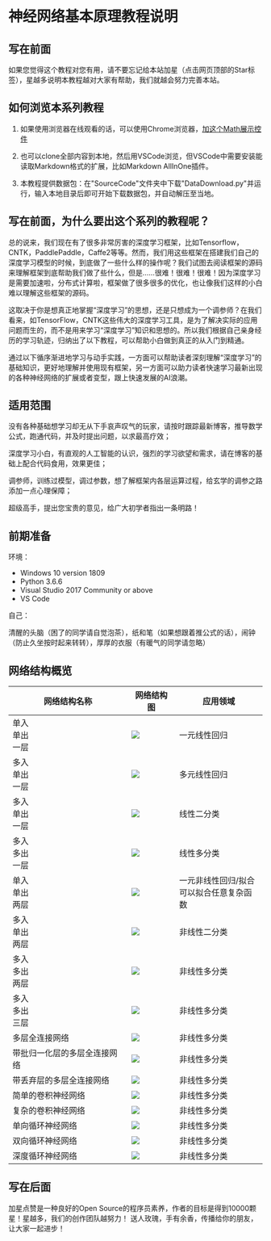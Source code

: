 ﻿<!--Copyright © Microsoft Corporation. All rights reserved.
  适用于[License](https://github.com/Microsoft/ai-edu/blob/master/LICENSE.md)版权许可-->

# 神经网络基本原理教程说明

## 写在前面

如果您觉得这个教程对您有用，请不要忘记给本站加星（点击网页顶部的Star标签），星越多说明本教程越对大家有帮助，我们就越会努力完善本站。

## 如何浏览本系列教程

1. 如果使用浏览器在线观看的话，可以使用Chrome浏览器，[加这个Math展示控件](https://chrome.google.com/webstore/detail/mathjax-plugin-for-github/ioemnmodlmafdkllaclgeombjnmnbima)

2. 也可以clone全部内容到本地，然后用VSCode浏览，但VSCode中需要安装能读取Markdown格式的扩展，比如Markdown AllInOne插件。

3. 本教程提供数据包：在"SourceCode"文件夹中下载"DataDownload.py"并运行，输入本地目录后即可开始下载数据包，并自动解压至当地。

## 写在前面，为什么要出这个系列的教程呢？

总的说来，我们现在有了很多非常厉害的深度学习框架，比如Tensorflow，CNTK，PaddlePaddle，Caffe2等等。然而，我们用这些框架在搭建我们自己的深度学习模型的时候，到底做了一些什么样的操作呢？我们试图去阅读框架的源码来理解框架到底帮助我们做了些什么，但是……很难！很难！很难！因为深度学习是需要加速啦，分布式计算啦，框架做了很多很多的优化，也让像我们这样的小白难以理解这些框架的源码。

这取决于你是想真正地掌握“深度学习”的思想，还是只想成为一个调参师？在我们看来，如TensorFlow，CNTK这些伟大的深度学习工具，是为了解决实际的应用问题而生的，而不是用来学习“深度学习”知识和思想的。所以我们根据自己亲身经历的学习轨迹，归纳出了以下教程，可以帮助小白做到真正的从入门到精通。

通过以下循序渐进地学习与动手实践，一方面可以帮助读者深刻理解“深度学习”的基础知识，更好地理解并使用现有框架，另一方面可以助力读者快速学习最新出现的各种神经网络的扩展或者变型，跟上快速发展的AI浪潮。

## 适用范围
  
  没有各种基础想学习却无从下手哀声叹气的玩家，请按时跟踪最新博客，推导数学公式，跑通代码，并及时提出问题，以求最高疗效；

  深度学习小白，有直观的人工智能的认识，强烈的学习欲望和需求，请在博客的基础上配合代码食用，效果更佳；

  调参师，训练过模型，调过参数，想了解框架内各层运算过程，给玄学的调参之路添加一点心理保障；

  超级高手，提出您宝贵的意见，给广大初学者指出一条明路！

## 前期准备

  环境：
  
  - Windows 10 version 1809
  - Python 3.6.6
  - Visual Studio 2017 Community or above
  - VS Code
  
  自己：

  清醒的头脑（困了的同学请自觉泡茶），纸和笔（如果想跟着推公式的话），闹钟（防止久坐按时起来转转），厚厚的衣服（有暖气的同学请忽略）

## 网络结构概览

|网络结构名称|网络结构图|应用领域|
|---|----|----|
|单入<br>单出<br>一层|<img src="https://aiedugithub4a2.blob.core.windows.net/a2-images/Images/4/Setup.png"/>|一元线性回归|
|多入<br>单出<br>一层|<img src="https://aiedugithub4a2.blob.core.windows.net/a2-images/Images/5/setup.png"/>|多元线性回归|
|多入<br>单出<br>一层|<img src="https://aiedugithub4a2.blob.core.windows.net/a2-images/Images/6/BinaryClassifierNN.png"/>|线性二分类<br>|
|多入<br>多出<br>一层|<img src="https://aiedugithub4a2.blob.core.windows.net/a2-images/Images/7/MultipleClassifierNN.png"/>|线性多分类<br>|
|单入<br>单出<br>两层|<img src="https://aiedugithub4a2.blob.core.windows.net/a2-images/Images/9/nn.png"/>|一元非线性回归/拟合<br>可以拟合任意复杂函数|
|多入<br>单出<br>两层|<img src="https://aiedugithub4a2.blob.core.windows.net/a2-images/Images/10/xor_nn.png"/>|非线性二分类|
|多入<br>多出<br>两层|<img src="https://aiedugithub4a2.blob.core.windows.net/a2-images/Images/11/nn.png"/>|非线性多分类|
|多入<br>多出<br>三层|<img src="https://aiedugithub4a2.blob.core.windows.net/a2-images/Images/12/nn3.png"/>|非线性多分类|
|多层全连接网络|<img src="https://aiedugithub4a2.blob.core.windows.net/a2-images/Images/14/mnist_net.png"/>|非线性多分类|
|带批归一化层的多层全连接网络|<img src="https://aiedugithub4a2.blob.core.windows.net/a2-images/Images/15/bn_mnist.png"/>|非线性多分类|
|带丢弃层的多层全连接网络|<img src="https://aiedugithub4a2.blob.core.windows.net/a2-images/Images/16/dropout_net.png"/>|非线性多分类|
|简单的卷积神经网络|<img src="https://aiedugithub4a2.blob.core.windows.net/a2-images/Images/17/conv_net.png"/>|非线性多分类|
|复杂的卷积神经网络|<img src="https://aiedugithub4a2.blob.core.windows.net/a2-images/Images/18/mnist_net.png"/>|非线性多分类|
|单向循环神经网络|<img src="https://aiedugithub4a2.blob.core.windows.net/a2-images/Images/19/bptt_simple.png"/>|非线性多分类|
|双向循环神经网络|<img src="https://aiedugithub4a2.blob.core.windows.net/a2-images/Images/19/bi_rnn_net_right.png"/>|非线性多分类|
|深度循环神经网络|<img src="https://aiedugithub4a2.blob.core.windows.net/a2-images/Images/19/deep_rnn_net.png"/>|非线性多分类|

## 写在后面

加星点赞是一种良好的Open Source的程序员素养，作者的目标是得到10000颗星！星越多，我们的创作团队越努力！
送人玫瑰，手有余香，传播给你的朋友，让大家一起进步！
